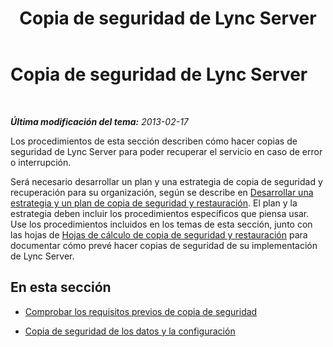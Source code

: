 ﻿---
title: Copia de seguridad de Lync Server
TOCTitle: Copia de seguridad de Lync Server
ms:assetid: 9ae8ac63-7893-4524-9ebe-c44f8ba9ce41
ms:mtpsurl: https://technet.microsoft.com/es-es/library/Hh202182(v=OCS.15)
ms:contentKeyID: 52061728
ms.date: 01/07/2017
mtps_version: v=OCS.15
ms.translationtype: HT
---

# Copia de seguridad de Lync Server

 

_**Última modificación del tema:** 2013-02-17_

Los procedimientos de esta sección describen cómo hacer copias de seguridad de Lync Server para poder recuperar el servicio en caso de error o interrupción.

Será necesario desarrollar un plan y una estrategia de copia de seguridad y recuperación para su organización, según se describe en [Desarrollar una estrategia y un plan de copia de seguridad y restauración](lync-server-2013-developing-a-backup-and-restoration-strategy-and-plan.md). El plan y la estrategia deben incluir los procedimientos específicos que piensa usar. Use los procedimientos incluidos en los temas de esta sección, junto con las hojas de [Hojas de cálculo de copia de seguridad y restauración](lync-server-2013-backup-and-restoration-worksheets.md) para documentar cómo prevé hacer copias de seguridad de su implementación de Lync Server.

## En esta sección

  - [Comprobar los requisitos previos de copia de seguridad](lync-server-2013-verifying-backup-prerequisites.md)

  - [Copia de seguridad de los datos y la configuración](lync-server-2013-backing-up-data-and-settings.md)

